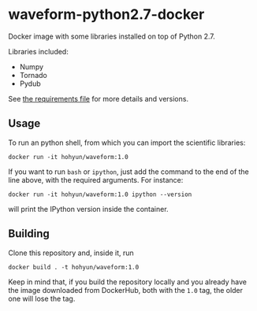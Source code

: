 # waveform-python2.7-docker

Docker image with some libraries installed on top of Python 2.7.

Libraries included:

- Numpy
- Tornado
- Pydub

See [the requirements file](./requirements.txt) for more details and versions.

## Usage

To run an python shell, from which you can import the scientific libraries:

```shell
docker run -it hohyun/waveform:1.0
```

If you want to run `bash` or `ipython`, just add the command to the end of the line above, with the required arguments. For instance:

```shell
docker run -it hohyun/waveform:1.0 ipython --version
```

will print the IPython version inside the container.

## Building

Clone this repository and, inside it, run

```shell
docker build . -t hohyun/waveform:1.0
```

Keep in mind that, if you build the repository locally and you already have the image downloaded from DockerHub, both with the `1.0` tag, the older one
will lose the tag.
